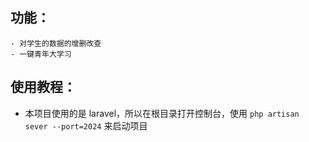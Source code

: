<!--
 * @Author: 魔法师 2782226338@qq.com
 * @Date: 2024-03-17 14:42:30
 * @LastEditors: 魔法师 2782226338@qq.com
 * @LastEditTime: 2024-03-18 22:53:16
 * @FilePath: \undefinedd:\Lavarel9\student-learning\README.md
 * @Description:
 *
 * Copyright (c) 2024 by 山海云端/魔法师, All Rights Reserved.
-->

## 功能：
    - 对学生的数据的增删改查
    - 一键青年大学习
## 使用教程：

-   本项目使用的是 laravel，所以在根目录打开控制台，使用 `php artisan sever --port=2024` 来启动项目

